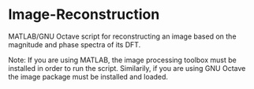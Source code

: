 # Image-Reconstruction
MATLAB/GNU Octave script for reconstructing an image based on the magnitude and phase spectra of its DFT. 

Note: If you are using MATLAB, the image processing toolbox must be installed in order to run the script. Similarily, if you are using GNU Octave the image package must be installed and loaded.
